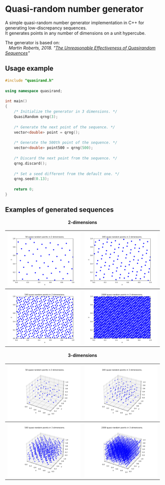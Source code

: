 # Quasi-random number generator

<p>A simple quasi-random number generator implementation in C++ for generating low-discrepancy sequences. <br>
It generates points in any number of dimensions on a unit hypercube.  
</p>

The generator is based on:  
&nbsp;&nbsp; *Martin Roberts, 2018. "[The Unreasonable Effectiveness of Quasirandom Sequences](http://extremelearning.com.au/unreasonable-effectiveness-of-quasirandom-sequences/)"*  

## Usage example

```cpp
#include "quasirand.h"

using namespace quasirand;

int main()
{
    /* Initialize the generator in 3 dimensions. */
    QuasiRandom qrng(3);

    /* Generate the next point of the sequence. */
    vector<double> point = qrng();

    /* Generate the 500th point of the sequence. */
    vector<double> point500 = qrng(500);

    /* Discard the next point from the sequence. */
    qrng.discard();

    /* Set a seed different from the default one. */
    qrng.seed(0.13);

    return 0;
}
```

## Examples of generated sequences

#### <center>2-dimensions</center>

|   ![](plots/2d_50.png)	|   ![](plots/2d_100.png)	|
|           ---	            |           ---	            |
|   ![](plots/2d_500.png)	|   ![](plots/2d_2000.png)	|

#### <center>3-dimensions</center>

|   ![](plots/3d_50.png)	|   ![](plots/3d_100.png)	|
|           ---	            |           ---	            |
|   ![](plots/3d_500.png)	|   ![](plots/3d_2000.png)	|
